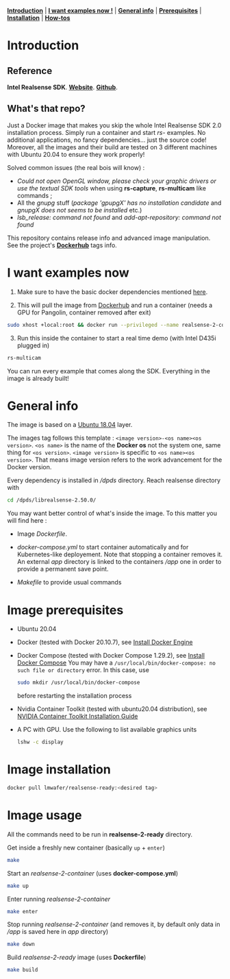 [**Introduction**](#introduction) | [**I want examples now !**](#i-want-examples-now) | [**General info**](#general-info) | [**Prerequisites**](#image-prerequisites) | [**Installation**](#image-installation) | [**How-tos**](#image-usage)

# Introduction 

## Reference

**Intel Realsense SDK**. **[Website](https://www.intel.fr/content/www/fr/fr/architecture-and-technology/realsense-overview.html)**. **[Github](https://github.com/IntelRealSense/librealsense)**. 

## What's that repo?

Just a Docker image that makes you skip the whole Intel Realsense SDK 2.0 installation process. Simply run a container and start *rs-* examples. No additional applications, no fancy dependencies... just the source code!
Moreover, all the images and their build are tested on 3 different machines with Ubuntu 20.04 to ensure they work properly!

Solved common issues (the real bois will know) : 
- *Could not open OpenGL window, please check your graphic drivers or use the textual SDK tools* when using **rs-capture**, **rs-multicam** like commands ;
- All the *gnupg* stuff (*package 'gpupgX' has no installation candidate* and *gnupgX does not seems to be installed* etc.)
- *lsb_release: command not found* and *add-apt-repository: command not found*

This repository contains release info and advanced image manipulation. See the project's **[Dockerhub](https://hub.docker.com/r/lmwafer/realsense-ready)** tags info.

# I want examples now
1. Make sure to have the basic docker dependencies mentioned [here](#image-prerequisites). 
  
2. This will pull the image from [Dockerhub](https://hub.docker.com/r/lmwafer/realsense-ready/tags) and run a container (needs a GPU for Pangolin, container removed after exit)
```bash
sudo xhost +local:root && docker run --privileged --name realsense-2-container --rm -p 8084:8084 -e DISPLAY=$DISPLAY -e QT_X11_NO_MITSHM=1 -v /tmp/.X11-unix:/tmp/.X11-unix -v /dev:/dev:ro --gpus all -it lmwafer/realsense-ready:2.0-ubuntu18.04
```

3. Run this inside the container to start a real time demo (with Intel D435i plugged in)
```bash
rs-multicam
```
You can run every example that comes along the SDK. Everything in the image is already built!

# General info
The image is based on a [Ubuntu 18.04](https://hub.docker.com/_/ubuntu?tab=tags&page=1&name=18.04) layer. 

The images tag follows this template : `<image version>-<os name><os version>`. 
`<os name>` is the name of the **Docker os** not the system one, same thing for `<os version>`. `<image version>` is specific to `<os name><os version>`. That means image version refers to the work advancement for the Docker version.

Every dependency is installed in */dpds* directory. Reach realsense directory with 
```bash
cd /dpds/librealsense-2.50.0/
```

You may want better control of what's inside the image. To this matter you will find here : 

- Image *Dockerfile*.

- *docker-compose.yml* to start container automatically and for Kubernetes-like deployement. Note that stopping a container removes it. An external *app* directory is linked to the containers */app* one in order to provide a permanent save point.

- *Makefile* to provide usual commands

# Image prerequisites

- Ubuntu 20.04

- Docker (tested with Docker 20.10.7), see [Install Docker Engine](https://docs.docker.com/engine/install/)

- Docker Compose (tested with Docker Compose 1.29.2), see [Install Docker Compose](https://docs.docker.com/compose/install/)
  You may have a `/usr/local/bin/docker-compose: no such file or directory` error. In this case, use
  ```bash
  sudo mkdir /usr/local/bin/docker-compose
  ```
  before restarting the installation process

- Nvidia Container Toolkit (tested with ubuntu20.04 distribution), see [NVIDIA Container Toolkit Installation Guide](https://docs.nvidia.com/datacenter/cloud-native/container-toolkit/install-guide.html)

- A PC with GPU. Use the following to list available graphics units
  ```bash
  lshw -c display
  ```

# Image installation

```bash
docker pull lmwafer/realsense-ready:<desired tag>
```

# Image usage

All the commands need to be run in **realsense-2-ready** directory. 

Get inside a freshly new container (basically `up` + `enter`)
```bash
make
```

Start an *realsense-2-container* (uses **docker-compose.yml**)
```bash
make up
```

Enter running *realsense-2-container*
```bash
make enter
```

Stop running *realsense-2-container* (and removes it, by default only data in */app* is saved here in *app* directory)
```bash
make down
```

Build *realsense-2-ready* image (uses **Dockerfile**)
```bash
make build
```